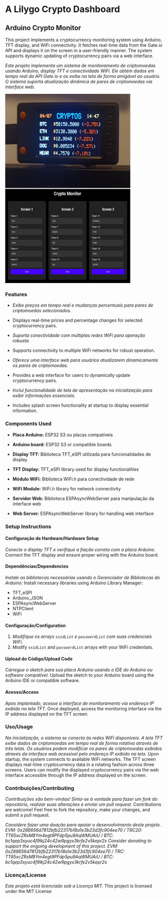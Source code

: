 # A Lilygo Crypto Dashboard

## Arduino Crypto Monitor

This project implements a cryptocurrency monitoring system using Arduino, TFT display, and WiFi connectivity. It fetches real-time data from the Gate.io API and displays it on the screen in a user-friendly manner. The system supports dynamic updating of cryptocurrency pairs via a web interface.

*Este projeto implementa um sistema de monitoramento de criptomoedas usando Arduino, display TFT e conectividade WiFi. Ele obtém dados em tempo real da API Gate.io e os exibe na tela de forma amigável ao usuário. O sistema suporta atualização dinâmica de pares de criptomoedas via interface web.*

<img src="https://github.com/guilhermegiorgi/crypto_dashboard_lilygo/blob/main/lilygo_dashboard1.jpg?raw=true" width="400" height="300">
<img src="https://github.com/guilhermegiorgi/crypto_dashboard_lilygo/blob/main/lilygo_dashboard2.jpg?raw=true" width="400" height="300">

### Features

- *Exibe preços em tempo real e mudanças percentuais para pares de criptomoedas selecionados.*
- Displays real-time prices and percentage changes for selected cryptocurrency pairs.

- *Suporta conectividade com múltiplas redes WiFi para operação robusta.*
- Supports connectivity to multiple WiFi networks for robust operation.

- *Oferece uma interface web para usuários atualizarem dinamicamente os pares de criptomoedas.*
- Provides a web interface for users to dynamically update cryptocurrency pairs.

- *Inclui funcionalidade de tela de apresentação na inicialização para exibir informações essenciais.*
- Includes splash screen functionality at startup to display essential information.

### Components Used

- **Placa Arduino:** ESP32 S3 ou placas compatíveis
- **Arduino board:** ESP32 S3 or compatible boards

- **Display TFT:** Biblioteca TFT_eSPI utilizada para funcionalidades de display
- **TFT Display:** TFT_eSPI library used for display functionalities

- **Módulo WiFi:** Biblioteca WiFi.h para conectividade de rede
- **WiFi Module:** WiFi.h library for network connectivity

- **Servidor Web:** Biblioteca ESPAsyncWebServer para manipulação da interface web
- **Web Server:** ESPAsyncWebServer library for handling web interface

### Setup Instructions

#### Configuração de Hardware/Hardware Setup

*Conecte o display TFT e verifique a fiação correta com a placa Arduino.*
Connect the TFT display and ensure proper wiring with the Arduino board.

#### Dependências/Dependencies

*Instale as bibliotecas necessárias usando o Gerenciador de Bibliotecas do Arduino:*
Install necessary libraries using Arduino Library Manager:

- TFT_eSPI
- Arduino_JSON
- ESPAsyncWebServer
- NTPClient
- WiFi

#### Configuração/Configuration

1. *Modifique os arrays `ssidList` e `passwordList` com suas credenciais WiFi.*
1. Modify `ssidList` and `passwordList` arrays with your WiFi credentials.

#### Upload do Código/Upload Code

*Carregue o sketch para sua placa Arduino usando o IDE do Arduino ou software compatível.*
Upload the sketch to your Arduino board using the Arduino IDE or compatible software.

#### Acesso/Access

*Após implantado, acesse a interface de monitoramento via endereço IP exibido na tela TFT.*
Once deployed, access the monitoring interface via the IP address displayed on the TFT screen.

### Uso/Usage

*Na inicialização, o sistema se conecta às redes WiFi disponíveis. A tela TFT exibe dados de criptomoedas em tempo real de forma rotativa através de três telas. Os usuários podem modificar os pares de criptomoedas exibidos através da interface web acessível pelo endereço IP exibido na tela.*
Upon startup, the system connects to available WiFi networks. The TFT screen displays real-time cryptocurrency data in a rotating fashion across three screens. Users can modify the displayed cryptocurrency pairs via the web interface accessible through the IP address displayed on the screen.

### Contribuições/Contributing

*Contribuições são bem-vindas! Sinta-se à vontade para fazer um fork do repositório, realizar suas alterações e enviar um pull request.*
Contributions are welcome! Feel free to fork the repository, make your changes, and submit a pull request.

*Considere fazer uma doação para apoiar o desenvolvimento deste projeto. EVM: 0x288656d7812bfb22317b18a1e3b23d3fc904ee70 / TRC20: TT65xcZRsM8Ym4egt9PFdp5pu9AqWMUAiU / BTC: bc1qep3syuc4f9lkj24c42w9pgyx3krfe2v5kepr2s*
*Consider donating to support the ongoing development of this project. EVM: 0x288656d7812bfb22317b18a1e3b23d3fc904ee70 / TRC: TT65xcZRsM8Ym4egt9PFdp5pu9AqWMUAiU / BTC: bc1qep3syuc4f9lkj24c42w9pgyx3krfe2v5kepr2s*

### Licença/License

*Este projeto está licenciado sob a Licença MIT.*
This project is licensed under the MIT License 
